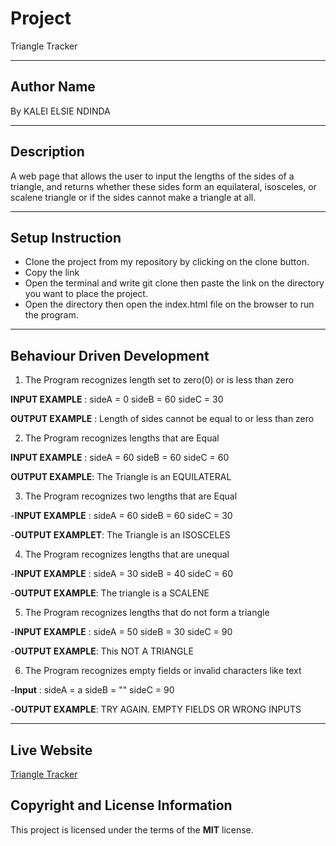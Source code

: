 
# Project
Triangle Tracker

***
## Author Name
By KALEI ELSIE NDINDA

***

## Description 
A web page that allows the user to input the lengths of the sides of a triangle, and returns whether these sides 
form an equilateral, isosceles, or scalene triangle or if the sides cannot make a triangle at all. 

***
## Setup Instruction
* Clone the project from my repository by clicking on the clone button.
* Copy the link
* Open the terminal and write git clone then paste the link on the directory you want to place the project.
* Open the directory then open the index.html file on the browser to run the program.

***
## Behaviour Driven Development
 1. The Program recognizes length set to zero(0) or is less than zero
 
   **INPUT EXAMPLE** : sideA = 0 sideB = 60 sideC = 30

   **OUTPUT EXAMPLE** : Length of sides cannot be equal to or less than zero
 
 2. The Program recognizes lengths that are Equal
 
   **INPUT EXAMPLE** : sideA = 60 sideB = 60 sideC = 60

   **OUTPUT EXAMPLE**: The Triangle is an EQUILATERAL
 
 3. The Program recognizes  two lengths that are Equal
 
   -**INPUT EXAMPLE** : sideA = 60 sideB = 60 sideC = 30
 
   -**OUTPUT EXAMPLET**: The Triangle is an ISOSCELES
 
 4. The Program recognizes lengths that are unequal
 
   -**INPUT EXAMPLE** : sideA = 30 sideB = 40 sideC = 60
 
   -**OUTPUT EXAMPLE**: The triangle is a SCALENE
 
 5. The Program recognizes lengths that do not form a triangle
 
   -**INPUT EXAMPLE** : sideA = 50 sideB = 30 sideC = 90
 
   -**OUTPUT EXAMPLE**: This NOT A TRIANGLE
 
 6. The Program recognizes empty fields or invalid characters like text
 
   -**Input** : sideA = a  sideB = "" sideC = 90
 
   -**OUTPUT EXAMPLE**: TRY AGAIN. EMPTY FIELDS OR WRONG INPUTS
 
 ***
 
 ## Live Website
  
  [Triangle Tracker]()

 ## Copyright and License Information
 This project is licensed under the terms of the **MIT** license.
 
